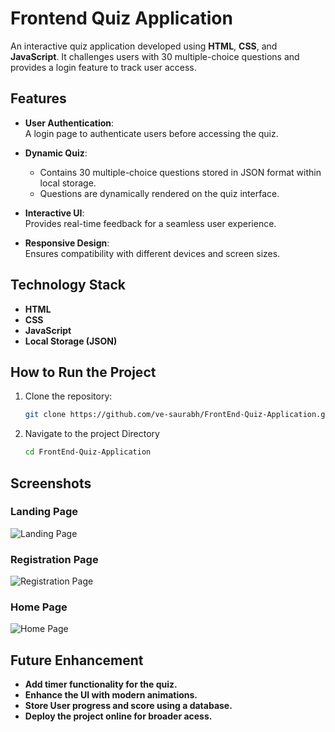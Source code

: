 # Frontend Quiz Application

An interactive quiz application developed using **HTML**, **CSS**, and **JavaScript**. It challenges users with 30 multiple-choice questions and provides a login feature to track user access.

## Features

- **User Authentication**:  
  A login page to authenticate users before accessing the quiz.

- **Dynamic Quiz**:  
  - Contains 30 multiple-choice questions stored in JSON format within local storage.  
  - Questions are dynamically rendered on the quiz interface.

- **Interactive UI**:  
  Provides real-time feedback for a seamless user experience.

- **Responsive Design**:  
  Ensures compatibility with different devices and screen sizes.

## Technology Stack

- **HTML**
- **CSS**
- **JavaScript**
- **Local Storage (JSON)**

## How to Run the Project

1. Clone the repository:
   ```bash
   git clone https://github.com/ve-saurabh/FrontEnd-Quiz-Application.git
2. Navigate to the project Directory
   ```bash
   cd FrontEnd-Quiz-Application

## Screenshots
### Landing Page
![Landing Page](images/landing_page.png)

### Registration Page
![Registration Page](images/Registration_Page.png)

### Home Page
![Home Page](images/Home_Page.png)

## Future Enhancement
- **Add timer functionality for the quiz.**
- **Enhance the UI with modern animations.**
- **Store User progress and score using a database.**
- **Deploy the project online for broader acess.**
